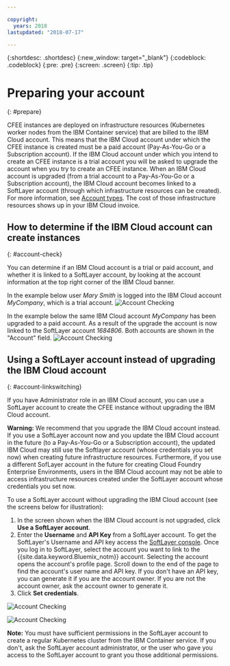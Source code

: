 ```yaml
---

copyright:
  years: 2018
lastupdated: "2018-07-17"

---
```


{:shortdesc: .shortdesc}
{:new_window: target="_blank"}
{:codeblock: .codeblock}
{:pre: .pre}
{:screen: .screen}
{:tip: .tip}

# Preparing your account
{: #prepare}

CFEE instances are deployed on infrastructure resources (Kubernetes worker nodes from the IBM Container service) that are billed to the IBM Cloud account. This means that the IBM Cloud account under which the CFEE instance is created must be a paid account (Pay-As-You-Go or a Subscription account).  If the IBM Cloud account under which you intend to create an CFEE instance is a trial  account you will be asked to upgrade the account when you try to create an CFEE instance.  When an IBM Cloud account is upgraded (from a trial account to a Pay-As-You-Go or a Subscription account), the IBM Cloud account becomes linked to a SoftLayer account (through which infrastructure resources can be created). For more information, see [Account types](https://cloud.ibm.com/docs/account/index.html#accounts). The cost of those infrastructure resources shows up in your IBM Cloud invoice.

## How to determine if the IBM Cloud account can create instances
{: #account-check}

You can determine if an IBM Cloud account is a trial or paid account, and whether it is linked to a SoftLayer account, by looking at the account information at the top right corner of the IBM Cloud banner.  

In the example below user _Mary Smith_ is logged into the IBM Cloud account _MyCompany_, which is a trial account.
![Account Checking](img/AccountExample_1.png  "Screen cap that shows an IBM Cloud account not linked to SofLayer account")

In the example below the same IBM Cloud account _MyCompany_ has been upgraded to a paid account.  As a result of the upgrade the account is now linked to the SoftLayer account _1684806_.  Both accounts are shown in the "Account" field.
![Account Checking](img/AccountExample_2.png  "Screen cap that shows an IBM Cloud account linked to  a SofLayer account")

## Using a SoftLayer account instead of upgrading the IBM Cloud account
{: #account-linkswitching}

If you have Administrator role in an IBM Cloud account, you can use a SoftLayer account to create the CFEE instance without upgrading the IBM Cloud account. 

**Warning:** We recommend that you upgrade the IBM Cloud account instead. If you use a SoftLayer account now and you update the IBM Cloud account in the future (to a Pay-As-You-Go or a Subscription account), the updated IBM Cloud may still use the Softlayer account (whose credentials you set now) when creating future infrastructure resources. Furthermore, if you use a different SofLayer account in the future for creating Cloud Foundry Enterprise Environments, users in the IBM Cloud account may not be able to access infrastructure resources created under the SoftLayer account whose credentials you set now. 

To use a SoftLayer account without upgrading the IBM Cloud account (see the screens below for illustration):
1. In the screen shown when the IBM Cloud account is not upgraded, click **Use a SoftLayer account**.
2. Enter the **Username** and **API Key** from a SoftLayer account. To get the SoftLayer's Username and API key access the [SoftLayer console](https://control.softlayer.com). Once you log in to SoftLayer, select the account you want to link to the {{site.data.keyword.Bluemix_notm}} account. Selecting the account opens the account's profile page. Scroll down to the end of the page to find the account's user name and API key. If you don't have an API key, you can generate it if you are the account owner. If you are not the account owner, ask the account owner to generate it.
3. Click **Set credentials**.

![Account Checking](img/UpgradeAccountPage_1.png  "Screen cap that highlights the hyperlinklink to use a SoftLayer account to create an CFEE instance")

![Account Checking](img/UpgradeAccountPage_2.png  "Screen cap that shows the parameters for using a SofLayer account to create an CFEE instance")

**Note:** You must have sufficient permissions in the SoftLayer account to create a regular Kubernetes cluster from the IBM Container service. If you don't, ask the SoftLayer account administrator, or the user who gave you access to the SoftLayer account to grant you those additional permissions. 

